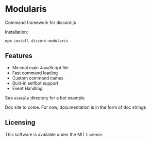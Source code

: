 # Modularis
Command framework for discord.js

Installation:
```
npm install discord-modularis
```

## Features
* Minimal main JavaScript file
* Fast command loading
* Custom command names
* Built-in selfbot support
* Event Handling

See ```example``` directory for a bot example

Doc site to come.  For now, documentation is in the form of doc strings

## Licensing
This software is available under the MIT License.
